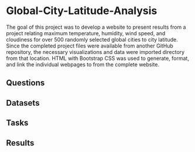 # Global-City-Latitude-Analysis

The goal of this project was to develop a website to present results from a project relating maximum temperature, humidity, wind speed, and cloudiness for over 500 randomly selected global cities to city latitude. Since the completed project files were available from another GitHub repository, the necessary visualizations and data were imported directory from that location. HTML with Bootstrap CSS was used to generate, format, and link the individual webpages to from the complete website.

## Questions



## Datasets



## Tasks



## Results

